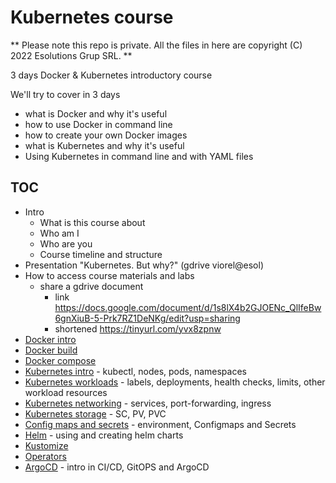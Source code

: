 # Kubernetes course

** Please note this repo is private. All the files in here are copyright (C) 2022 Esolutions Grup SRL. **

3 days Docker & Kubernetes introductory course

We'll try to cover in 3 days
  - what is Docker and why it's useful
  - how to use Docker in command line
  - how to create your own Docker images
  - what is Kubernetes and why it's useful
  - Using Kubernetes in command line and with YAML files

## TOC

- Intro
  - What is this course about 
  - Who am I 
  - Who are you 
  - Course timeline and structure
- Presentation "Kubernetes. But why?" (gdrive viorel@esol)
- How to access course materials and labs 
  - share a gdrive document 
    - link https://docs.google.com/document/d/1s8lX4b2GJOENc_QlIfeBw6gnXiuB-5-Prk7RZ1DeNKg/edit?usp=sharing
    - shortened https://tinyurl.com/yvx8zpnw 
- [Docker intro](docker/)
- [Docker build](docker-build/)
- [Docker compose](docker-compose/)
- [Kubernetes intro](kubernetes1/) - kubectl, nodes, pods, namespaces
- [Kubernetes workloads](kubernetes2/) - labels, deployments, health checks, limits, other workload resources
- [Kubernetes networking](kubernetes-networking/) - services, port-forwarding, ingress
- [Kubernetes storage](kubernetes-storage/) - SC, PV, PVC
- [Config maps and secrets](configmap-secrets) - environment, Configmaps and Secrets
- [Helm](helm/) - using and creating helm charts
- [Kustomize](kustomize/)
- [Operators](kubernetes-operators/)
- [ArgoCD](argocd/) - intro in CI/CD, GitOPS and ArgoCD


